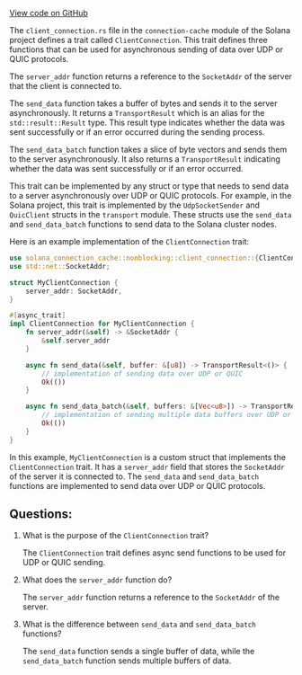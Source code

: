 
[View code on GitHub](https://github.com/solana-labs/solana/blob/master/connection-cache/src/nonblocking/client_connection.rs)

The `client_connection.rs` file in the `connection-cache` module of the Solana project defines a trait called `ClientConnection`. This trait defines three functions that can be used for asynchronous sending of data over UDP or QUIC protocols. 

The `server_addr` function returns a reference to the `SocketAddr` of the server that the client is connected to. 

The `send_data` function takes a buffer of bytes and sends it to the server asynchronously. It returns a `TransportResult` which is an alias for the `std::result::Result` type. This result type indicates whether the data was sent successfully or if an error occurred during the sending process. 

The `send_data_batch` function takes a slice of byte vectors and sends them to the server asynchronously. It also returns a `TransportResult` indicating whether the data was sent successfully or if an error occurred. 

This trait can be implemented by any struct or type that needs to send data to a server asynchronously over UDP or QUIC protocols. For example, in the Solana project, this trait is implemented by the `UdpSocketSender` and `QuicClient` structs in the `transport` module. These structs use the `send_data` and `send_data_batch` functions to send data to the Solana cluster nodes. 

Here is an example implementation of the `ClientConnection` trait:

```rust
use solana_connection_cache::nonblocking::client_connection::{ClientConnection, TransportResult};
use std::net::SocketAddr;

struct MyClientConnection {
    server_addr: SocketAddr,
}

#[async_trait]
impl ClientConnection for MyClientConnection {
    fn server_addr(&self) -> &SocketAddr {
        &self.server_addr
    }

    async fn send_data(&self, buffer: &[u8]) -> TransportResult<()> {
        // implementation of sending data over UDP or QUIC
        Ok(())
    }

    async fn send_data_batch(&self, buffers: &[Vec<u8>]) -> TransportResult<()> {
        // implementation of sending multiple data buffers over UDP or QUIC
        Ok(())
    }
}
```

In this example, `MyClientConnection` is a custom struct that implements the `ClientConnection` trait. It has a `server_addr` field that stores the `SocketAddr` of the server it is connected to. The `send_data` and `send_data_batch` functions are implemented to send data over UDP or QUIC protocols.
## Questions: 
 1. What is the purpose of the `ClientConnection` trait?
    
    The `ClientConnection` trait defines async send functions to be used for UDP or QUIC sending.

2. What does the `server_addr` function do?
    
    The `server_addr` function returns a reference to the `SocketAddr` of the server.

3. What is the difference between `send_data` and `send_data_batch` functions?
    
    The `send_data` function sends a single buffer of data, while the `send_data_batch` function sends multiple buffers of data.